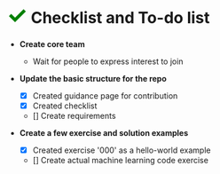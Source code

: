 # <span style="color:green;font-size:150%">&#x2713;</span> Checklist and To-do list

- **Create core team**
  - Wait for people to express interest to join

- **Update the basic structure for the repo**
  - [x] Created guidance page for contribution
  - [x] Created checklist
  - [] Create requirements

- **Create a few exercise and solution examples**
  - [x] Created exercise '000' as a hello-world example
  - [] Create actual machine learning code exercise
  
